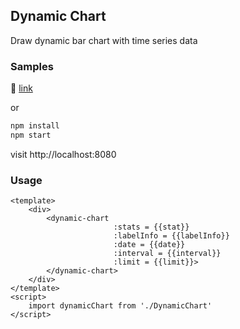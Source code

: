 ## Dynamic Chart

Draw dynamic bar chart with time series data

### Samples

🎥 [link](https://www.youtube.com/watch?v=8riIpxxV0s0&t=8s)

or

```bash
npm install
npm start
```

visit http://localhost:8080

### Usage

```vue
<template>
	<div>
        <dynamic-chart
                       :stats = {{stat}}
                       :labelInfo = {{labelInfo}}
                       :date = {{date}}
                       :interval = {{interval}}
                       :limit = {{limit}}>
    	</dynamic-chart>
    </div>
</template>
<script>
	import dynamicChart from './DynamicChart'
</script>
```



